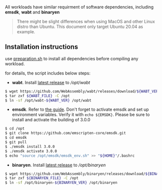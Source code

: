 All workloads have similar requirment of software dependencies, including
**emsdk**, **wabt** and **binaryen**

> There might be slight differences when using MacOS and other Linux distro than Ubuntu. This document only target
Ubuntu 20.04 as example.

## Installation instructions

use [preparation.sh](./preparation.sh) to install all dependencies before compiling any workload.

for details, the script includes below steps:

- **wabt**. Install
  [latest release](https://github.com/WebAssembly/wabt/releases/download/1.0.31/wabt-1.0.31-ubuntu.tar.gz)
  to */opt/wabt*

``` bash
$ wget https://github.com/WebAssembly/wabt/releases/download/${WABT_VER}/${WABT_FILE}
$ tar zxf ${WABT_FILE} -C /opt
$ ln -sf /opt/wabt-${WABT_VER} /opt/wabt
```

- **emsdk**. Refer to [the guide](https://emscripten.org/docs/getting_started/downloads.html). Don't forget to activate
  emsdk and set up environment variables. Verify it with `echo ${EMSDK}`. Please be sure to install and activate the building
  of 3.0.0

``` bash
$ cd /opt
$ git clone https://github.com/emscripten-core/emsdk.git
$ cd emsdk
$ git pull
$ ./emsdk install 3.0.0
$ ./emsdk activate 3.0.0
$ echo "source /opt/emsdk/emsdk_env.sh" >> "${HOME}"/.bashrc
```

- **binaryen**. Install
  [latest release](https://github.com/WebAssembly/binaryen/releases/download/version_111/binaryen-version_111-x86_64-linux.tar.gz)
  to */opt/binaryen*

``` bash
$ wget https://github.com/WebAssembly/binaryen/releases/download/${BINARYEN_VER}/${BINARYEN_FILE}
$ tar zxf ${BINARYEN_FILE} -C /opt
$ ln -sf /opt/binaryen-${BINARYEN_VER} /opt/binaryen
```
